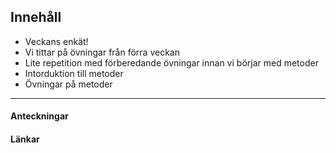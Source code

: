 ## Innehåll

* Veckans enkät!
* Vi tittar på övningar från förra veckan
* Lite repetition med förberedande övningar innan vi börjar med metoder
* Intorduktion till metoder
* Övningar på metoder

---

#### Anteckningar

#### Länkar
